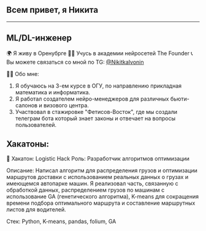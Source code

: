 ## Всем привет, я Никита

------------------------------------------------------------------

## ML/DL-инженер
🌍 Я живу в Оренубрге
👨‍🎓 Учусь в академии нейросетей The Founder
📞 Вы можете связаться со мной по TG: [@NikitkaIvonin](https://t.me/NikitkaIvonin)

👨‍💻 Обо мне:

1. Я обучаюсь на 3-ем курсе в ОГУ, по направлению прикладная математика и информатика.
2. Я работал создателем нейро-менеджеров для различных бьюти-салонов и визового центра.
3. Участвовал в стажировке "Фетисов-Восток", где мы создали телеграм бота который знает законы и отвечает на вопросы пользователей.


## Хакатоны:
📌 Хакатон: Logistic Hack
Роль: Разработчик алгоритмов оптимизации

Описание: Написал алгоритм для распределения грузов и оптимизации маршрутов доставки с использованием реальных данных о грузах и имеющемся автопарке машин. Я реализовал часть, связанную с обработкой данных, распределением грузов по машинам с использование GA (генетического алгоритма), K-means для сокращения времени подбора оптимального маршрута и составление маршрутных листов для водителей.

Стек: Python, K-means, pandas, folium, GA




